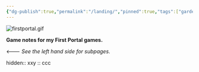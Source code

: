 ```yaml
---
{"dg-publish":true,"permalink":"/landing/","pinned":true,"tags":["gardenEntry"],"updated":"2025-06-08T15:47:13.239-04:00"}
---
```


 ![firstportal.gif](/img/user/firstportal.gif)

**Game notes for my First Portal games.**  

<--- *See the left hand side for subpages.*

hidden:: 
xxy
::
ccc